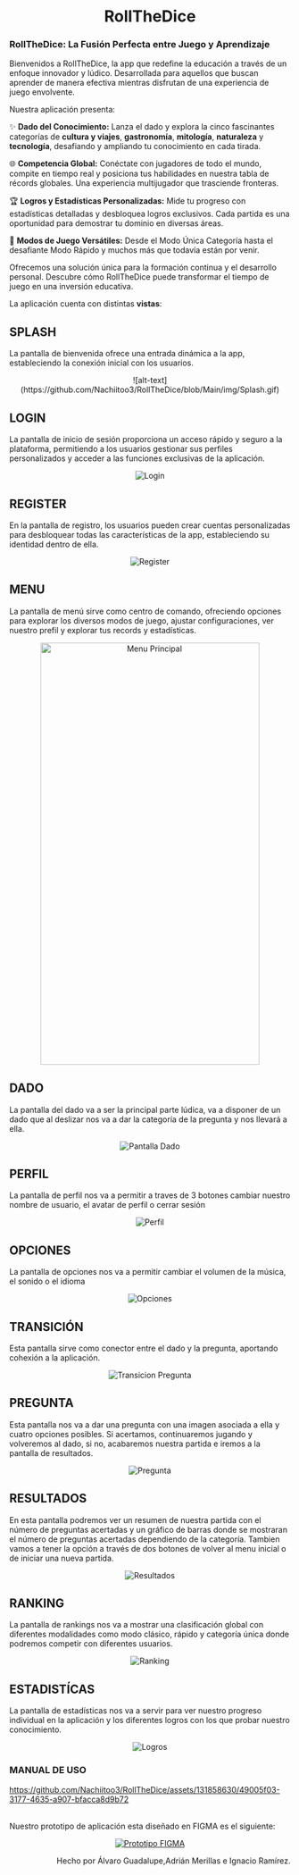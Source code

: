 # <center>RollTheDice</center>

### RollTheDice: La Fusión Perfecta entre Juego y Aprendizaje
Bienvenidos a RollTheDice, la app que redefine la educación a través de un enfoque innovador y lúdico. Desarrollada para aquellos que buscan aprender de manera efectiva mientras disfrutan de una experiencia de juego envolvente.

Nuestra aplicación presenta:

✨ <b>Dado del Conocimiento:</b> Lanza el dado y explora la cinco fascinantes categorías de <b>cultura y viajes</b>, <b>gastronomía</b>, <b>mitología</b>, <b>naturaleza</b> y <b>tecnología</b>, desafiando y ampliando tu conocimiento en cada tirada.

🌐 <b>Competencia Global:</b> Conéctate con jugadores de todo el mundo, compite en tiempo real y posiciona tus habilidades en nuestra tabla de récords globales. Una experiencia multijugador que trasciende fronteras.

🏆 <b>Logros y Estadísticas Personalizadas:</b> Mide tu progreso con estadísticas detalladas y desbloquea logros exclusivos. Cada partida es una oportunidad para demostrar tu dominio en diversas áreas.

🚀 <b>Modos de Juego Versátiles:</b> Desde el Modo Única Categoría hasta el desafiante Modo Rápido y muchos más que todavía están por venir.

Ofrecemos una solución única para la formación continua y el desarrollo personal. Descubre cómo RollTheDice puede transformar el tiempo de juego en una inversión educativa.

La aplicación cuenta con distintas <strong>vistas</strong>:

## SPLASH

La pantalla de bienvenida ofrece una entrada dinámica a la app, estableciendo la conexión inicial con los usuarios.
<p align="center">
![alt-text](https://github.com/Nachiitoo3/RollTheDice/blob/Main/img/Splash.gif)
</p>

## LOGIN

La pantalla de inicio de sesión proporciona un acceso rápido y seguro a la plataforma, permitiendo a los usuarios gestionar sus perfiles personalizados y acceder a las funciones exclusivas de la aplicación.

<p align="center">
<img src="img/Login.PNG" alt="Login" />
</p>

## REGISTER

En la pantalla de registro, los usuarios pueden crear cuentas personalizadas para desbloquear todas las características de la app, estableciendo su identidad dentro de ella.
<p align="center">
<img src="img/Register.PNG" alt="Register" />
</p>

## MENU

La pantalla de menú sirve como centro de comando, ofreciendo opciones para explorar los diversos modos de juego, ajustar configuraciones, ver nuestro prefil y explorar tus records y estadísticas.
<p align="center">
<img src="img/MainMenu.PNG" alt="Menu Principal" width="392" height="756"/>
</p>

## DADO

La pantalla del dado va a ser la principal parte lúdica, va a disponer de un dado que al deslizar nos va a dar la categoría de la pregunta y nos llevará a ella.
<p align="center">
<img src="img/Dice.PNG" alt="Pantalla Dado" />
</p>

## PERFIL

La pantalla de perfil nos va a permitir a traves de 3 botones cambiar nuestro nombre de usuario, el avatar de perfil o cerrar sesión
<p align="center">
<img src="img/Profile.PNG" alt="Perfil" />
</p>

## OPCIONES

La pantalla de opciones nos va a permitir cambiar el volumen de la música, el sonido o el idioma
<p align="center">
<img src="img/Options.PNG" alt="Opciones" />
</p>

## TRANSICIÓN

Esta pantalla sirve como conector entre el dado y la pregunta, aportando cohexión a la aplicación.

<p align="center">
<img src="img/Transicion.PNG" alt="Transicion Pregunta" />
</p>

## PREGUNTA

Esta pantalla nos va a dar una pregunta con una imagen asociada a ella y cuatro opciones posibles. Si acertamos, continuaremos jugando y volveremos al dado, si no, acabaremos nuestra partida e iremos a la pantalla de resultados.
<p align="center">
<img src="img/Pregunta.PNG" alt="Pregunta" />
</p>

## RESULTADOS

En esta pantalla podremos ver un resumen de nuestra partida con el número de preguntas acertadas y un gráfico de barras donde se mostraran el número de preguntas acertadas dependiendo de la categoría. Tambien vamos a tener la opción a través de dos botones de volver al menu inicial o de iniciar una nueva partida.
<p align="center">
<img src="img/Results.PNG" alt="Resultados" />
</p>

## RANKING

La pantalla de rankings nos va a mostrar una clasificación global con diferentes modalidades como modo clásico, rápido y categoría única donde podremos competir con diferentes usuarios.
<p align="center">
<img src="img/Ranking.PNG" alt="Ranking" />
</p>

## ESTADISTÍCAS

La pantalla de estadísticas nos va a servir para ver nuestro progreso individual en la aplicación y los diferentes logros con los que probar nuestro conocimiento.
<p align="center">
<img src="img/Logros.PNG" alt="Logros" />
</p>

### MANUAL DE USO
https://github.com/Nachiitoo3/RollTheDice/assets/131858630/49005f03-3177-4635-a907-bfacca8d9b72




<p>
</p>
<br>
Nuestro prototipo de aplicación esta diseñado en FIGMA es el siguiente:
<p align="center">
<a href="https://www.figma.com/file/GePEVWoaB0HHXy5nMlyRQ2/RollTheDice-Prototype?type=design&node-id=1033-18&mode=design&t=njBSW7btAlYHYFmr-0"><img src="img/FIGMA.PNG" alt="Prototipo FIGMA"/></a>
</p>

<p align="right">Hecho por Álvaro Guadalupe,Adrián Merillas e Ignacio Ramírez.</p>
